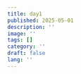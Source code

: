 ```yaml
---
title: day1
published: 2025-05-01
description: ''
image: ''
tags: []
category: ''
draft: false 
lang: ''
---
```

